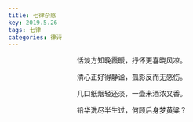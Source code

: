 ```yaml
---
title: 七律杂感
key: 2019.5.26
tags: 七律
categories: 律诗
---
```


<p align="center">恬淡方知晚霞暖，抒怀更喜晓风凉。
</p>
<p align="center">清心正好得静谧，孤影反而无感伤。
</p>
<p align="center">几口纸烟轻还淡，一壶米酒浓又香。
</p>
<p align="center">铅华洗尽半生过，何顾后身梦黄粱？
</p>
<p align="center"></br>
</p>
